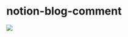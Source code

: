 # notion-blog-comment
![](https://img.shields.io/github/discussions/longlevan9x/notion-blog-comment)
